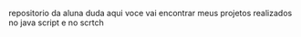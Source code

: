 repositorio da aluna duda
aqui voce vai encontrar meus projetos realizados no java script e no scrtch
